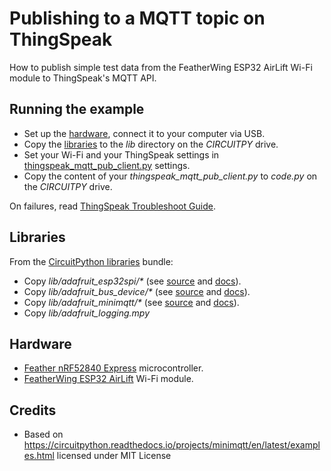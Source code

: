 # Publishing to a MQTT topic on ThingSpeak
How to publish simple test data from the FeatherWing ESP32 AirLift Wi-Fi module to ThingSpeak's MQTT API.

## Running the example
* Set up the [hardware](#Hardware), connect it to your computer via USB.
* Copy the [libraries](#Libraries) to the _lib_ directory on the _CIRCUITPY_ drive.
* Set your Wi-Fi and your ThingSpeak settings in [thingspeak_mqtt_pub_client.py](thingspeak_mqtt_pub_client.py) settings.
* Copy the content of your _thingspeak_mqtt_pub_client.py_ to _code.py_ on the _CIRCUITPY_ drive.


On failures, read [ThingSpeak Troubleshoot Guide](https://ch.mathworks.com/help/thingspeak/troubleshoot-MQTT-publish.html).

## Libraries
From the [CircuitPython libraries](https://circuitpython.org/libraries) bundle:
* Copy _lib/adafruit_esp32spi/*_ (see [source](https://github.com/adafruit/Adafruit_CircuitPython_ESP32SPI/) and [docs](https://circuitpython.readthedocs.io/projects/esp32spi/en/latest/index.html)).
* Copy _lib/adafruit_bus_device/*_ (see [source](https://github.com/adafruit/Adafruit_CircuitPython_BusDevice/) and [docs](https://circuitpython.readthedocs.io/projects/busdevice/en/latest/index.html)).
* Copy _lib/adafruit_minimqtt/*_ (see [source](https://github.com/adafruit/Adafruit_CircuitPython_MiniMQTT/) and [docs](https://circuitpython.readthedocs.io/projects/minimqtt/en/latest/index.html)).
* Copy _lib/adafruit_logging.mpy_

## Hardware
* [Feather nRF52840 Express](https://github.com/fhnw-imvs/fhnw-idb/wiki/Feather-nRF52840-Express) microcontroller.
* [FeatherWing ESP32 AirLift](https://github.com/fhnw-imvs/fhnw-idb/wiki/FeatherWing-ESP32-AirLift) Wi-Fi module.

## Credits
* Based on https://circuitpython.readthedocs.io/projects/minimqtt/en/latest/examples.html licensed under MIT License
